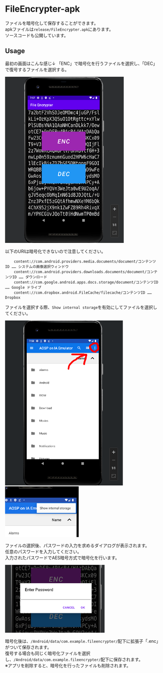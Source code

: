 # FileEncrypter-apk
ファイルを暗号化して保存することができます。<br>
apkファイルは`release/FileEncrypter.apk`にあります。<br>
ソースコードも公開しています。<br>

## Usage
最初の画面はこんな感じ↓<br1>
「ENC」で暗号化を行うファイルを選択し、「DEC」で復号するファイルを選択する。

![](images/1.png)

以下のURIは暗号化できないので注意してください。<br>
```
    content://com.android.providers.media.documents/document/コンテンツID …… システムの画像選択ウィンドウ
    content://com.android.providers.downloads.documents/document/コンテンツID …… ダウンロード
    content://com.google.android.apps.docs.storage/document/コンテンツID …… Google ドライブ
    content://com.dropbox.android.FileCache/filecache/コンテンツID …… Dropbox
```

ファイルを選択する際、`Show internal storage`を有効にしてファイルを選択してください。<br>
    
![](images/2.png)   ![](images/3.png)

ファイルの選択後、パスワードの入力を求めるダイアログが表示されます。<br>
任意のパスワードを入力してください。<br>
入力されたパスワードでAES暗号方式で暗号化を行います。<br>

![](images/4.png)
    
暗号化後は、`/Android/data/com.example.fileencrypter/`配下に拡張子「.enc」がついて保存されます。<br>
復号する場合も同じく暗号化ファイルを選択し、`/Android/data/com.example.fileencrypter/`配下に保存されます。<br>
※アプリを削除すると、暗号化を行ったファイルも削除されます。
